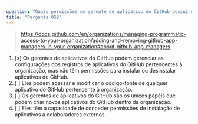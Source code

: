 ```yaml
---
question: "Quais permissões um gerente de aplicativo do GitHub possui dentro de uma organização?"
title: "Pergunta 059"
---
```


> https://docs.github.com/en/organizations/managing-programmatic-access-to-your-organization/adding-and-removing-github-app-managers-in-your-organization#about-github-app-managers
1. [x] Os gerentes de aplicativos do GitHub podem gerenciar as configurações dos registros de aplicativos do GitHub pertencentes à organização, mas não têm permissões para instalar ou desinstalar aplicativos do GitHub.
1. [ ] Eles podem acessar e modificar o código-fonte de qualquer aplicativo do GitHub pertencente à organização.
1. [ ] Os gerentes de aplicativos do GitHub são os únicos papéis que podem criar novos aplicativos do GitHub dentro da organização.
1. [ ] Eles têm a capacidade de conceder permissões de instalação de aplicativos a colaboradores externos.

